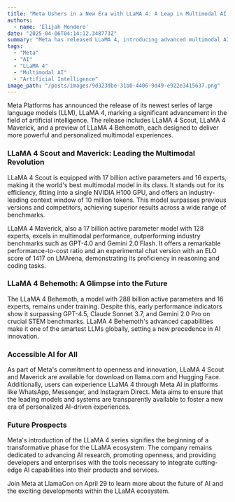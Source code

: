 ```yaml
---
title: "Meta Ushers in a New Era with LLaMA 4: A Leap in Multimodal AI Innovation"
authors:
  - name: 'Elijah Mondero'
date: "2025-04-06T04:14:12.348773Z"
summary: "Meta has released LLaMA 4, introducing advanced multimodal AI models—LLaMA 4 Scout, LLaMA 4 Maverick, and previewing the powerful LLaMA 4 Behemoth, aimed at revolutionizing personalized AI experiences."
tags:
  - "Meta"
  - "AI"
  - "LLaMA 4"
  - "Multimodal AI"
  - "Artificial Intelligence"
image_path: "/posts/images/9d323dbe-31b0-4406-9d49-e922e3415637.png"
---
```


Meta Platforms has announced the release of its newest series of large language models (LLM), LLaMA 4, marking a significant advancement in the field of artificial intelligence. The release includes LLaMA 4 Scout, LLaMA 4 Maverick, and a preview of LLaMA 4 Behemoth, each designed to deliver more powerful and personalized multimodal experiences.

### **LLaMA 4 Scout and Maverick: Leading the Multimodal Revolution**

LLaMA 4 Scout is equipped with 17 billion active parameters and 16 experts, making it the world's best multimodal model in its class. It stands out for its efficiency, fitting into a single NVIDIA H100 GPU, and offers an industry-leading context window of 10 million tokens. This model surpasses previous versions and competitors, achieving superior results across a wide range of benchmarks.

LLaMA 4 Maverick, also a 17 billion active parameter model with 128 experts, excels in multimodal performance, outperforming industry benchmarks such as GPT-4.0 and Gemini 2.0 Flash. It offers a remarkable performance-to-cost ratio and an experimental chat version with an ELO score of 1417 on LMArena, demonstrating its proficiency in reasoning and coding tasks.

### **LLaMA 4 Behemoth: A Glimpse into the Future**

The LLaMA 4 Behemoth, a model with 288 billion active parameters and 16 experts, remains under training. Despite this, early performance indicators show it surpassing GPT-4.5, Claude Sonnet 3.7, and Gemini 2.0 Pro on crucial STEM benchmarks. LLaMA 4 Behemoth's advanced capabilities make it one of the smartest LLMs globally, setting a new precedence in AI innovation.

### **Accessible AI for All**

As part of Meta's commitment to openness and innovation, LLaMA 4 Scout and Maverick are available for download on llama.com and Hugging Face. Additionally, users can experience LLaMA 4 through Meta AI in platforms like WhatsApp, Messenger, and Instagram Direct. Meta aims to ensure that the leading models and systems are transparently available to foster a new era of personalized AI-driven experiences.

### **Future Prospects**

Meta's introduction of the LLaMA 4 series signifies the beginning of a transformative phase for the LLaMA ecosystem. The company remains dedicated to advancing AI research, promoting openness, and providing developers and enterprises with the tools necessary to integrate cutting-edge AI capabilities into their products and services.

Join Meta at LlamaCon on April 29 to learn more about the future of AI and the exciting developments within the LLaMA ecosystem.
